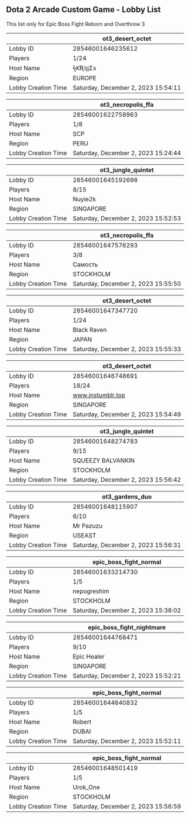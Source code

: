 ## Dota 2 Arcade Custom Game - Lobby List

This list only for Epic Boss Fight Reborn and Overthrow 3

|  | ot3_desert_octet |
| ------ | ------ |
| Lobby ID | 28546001646235612 |
| Players | 1/24 |
| Host Name | ϟƘƦƖןןΣx |
| Region | EUROPE |
| Lobby Creation Time | Saturday, December 2, 2023 15:54:11 |


|  | ot3_necropolis_ffa |
| ------ | ------ |
| Lobby ID | 28546001622758963 |
| Players | 1/8 |
| Host Name | SCP |
| Region | PERU |
| Lobby Creation Time | Saturday, December 2, 2023 15:24:44 |


|  | ot3_jungle_quintet |
| ------ | ------ |
| Lobby ID | 28546001645192698 |
| Players | 8/15 |
| Host Name | Nuyie2k |
| Region | SINGAPORE |
| Lobby Creation Time | Saturday, December 2, 2023 15:52:53 |


|  | ot3_necropolis_ffa |
| ------ | ------ |
| Lobby ID | 28546001647576293 |
| Players | 3/8 |
| Host Name | Самость |
| Region | STOCKHOLM |
| Lobby Creation Time | Saturday, December 2, 2023 15:55:50 |


|  | ot3_desert_octet |
| ------ | ------ |
| Lobby ID | 28546001647347720 |
| Players | 1/24 |
| Host Name | Black Raven |
| Region | JAPAN |
| Lobby Creation Time | Saturday, December 2, 2023 15:55:33 |


|  | ot3_desert_octet |
| ------ | ------ |
| Lobby ID | 28546001646748691 |
| Players | 18/24 |
| Host Name | www.instumblr.top |
| Region | SINGAPORE |
| Lobby Creation Time | Saturday, December 2, 2023 15:54:49 |


|  | ot3_jungle_quintet |
| ------ | ------ |
| Lobby ID | 28546001648274783 |
| Players | 9/15 |
| Host Name | SQUEEZY BALVANKIN |
| Region | STOCKHOLM |
| Lobby Creation Time | Saturday, December 2, 2023 15:56:42 |


|  | ot3_gardens_duo |
| ------ | ------ |
| Lobby ID | 28546001648115907 |
| Players | 6/10 |
| Host Name | Mr Pazuzu |
| Region | USEAST |
| Lobby Creation Time | Saturday, December 2, 2023 15:56:31 |


|  | epic_boss_fight_normal |
| ------ | ------ |
| Lobby ID | 28546001633214730 |
| Players | 1/5 |
| Host Name | nepogreshim |
| Region | STOCKHOLM |
| Lobby Creation Time | Saturday, December 2, 2023 15:38:02 |


|  | epic_boss_fight_nightmare |
| ------ | ------ |
| Lobby ID | 28546001644768471 |
| Players | 9/10 |
| Host Name | Epic Healer |
| Region | SINGAPORE |
| Lobby Creation Time | Saturday, December 2, 2023 15:52:21 |


|  | epic_boss_fight_normal |
| ------ | ------ |
| Lobby ID | 28546001644640832 |
| Players | 1/5 |
| Host Name | Robert |
| Region | DUBAI |
| Lobby Creation Time | Saturday, December 2, 2023 15:52:11 |


|  | epic_boss_fight_normal |
| ------ | ------ |
| Lobby ID | 28546001648501419 |
| Players | 1/5 |
| Host Name | Urok_One |
| Region | STOCKHOLM |
| Lobby Creation Time | Saturday, December 2, 2023 15:56:59 |


